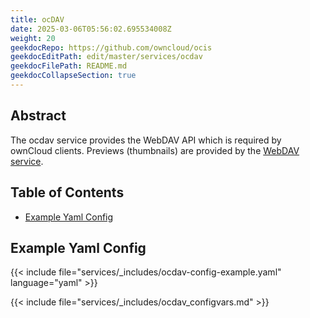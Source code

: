 ```yaml
---
title: ocDAV
date: 2025-03-06T05:56:02.695534008Z
weight: 20
geekdocRepo: https://github.com/owncloud/ocis
geekdocEditPath: edit/master/services/ocdav
geekdocFilePath: README.md
geekdocCollapseSection: true
---
```


<!-- Do not edit this file, it is autogenerated. Edit the service README.md instead -->

## Abstract


The ocdav service provides the WebDAV API which is required by ownCloud clients. Previews (thumbnails) are provided by the [WebDAV service](../webdav).

## Table of Contents

* [Example Yaml Config](#example-yaml-config)

## Example Yaml Config
{{< include file="services/_includes/ocdav-config-example.yaml"  language="yaml" >}}

{{< include file="services/_includes/ocdav_configvars.md" >}}


